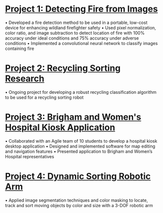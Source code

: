 # [Project 1: Detecting Fire from Images](https://github.com/kofichtner/Fire_Detection)
•	Developed a fire detection method to be used in a portable, low-cost device for enhancing wildland firefighter safety
•	Used pixel normalization, color ratio, and image subtraction to detect location of fire with 100% accuracy under ideal conditions and 75% accuracy under adverse conditions 
•	Implemented a convolutional neural network to classify images containing fire
# [Project 2: Recycling Sorting Research](https://github.com/kofichtner/Recycling_Sorting_ML)
•	Ongoing project for developing a robust recycling classification algorithm to be used for a recycling sorting robot
# [Project 3: Brigham and Women's Hospital Kiosk Application](https://github.com/kofichtner/Recycling_Sorting_ML)
•	Collaborated with an Agile team of 10 students to develop a hospital kiosk desktop application
•	Designed and implemented software for map editing and navigation features
•	Presented application to Brigham and Women’s Hospital representatives
# [Project 4: Dynamic Sorting Robotic Arm](https://github.com/kofichtner/Dynamic_Sorting_Robotic_Arm)
•	Applied image segmentation techniques and color masking to locate, track and sort moving objects by color and size with a 3-DOF robotic arm
